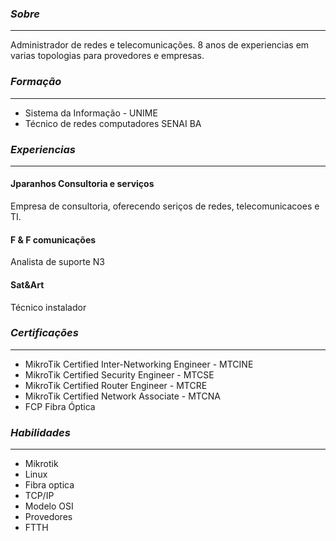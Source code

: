 <i> <b> <h3> Sobre </h3> </b></i> 
 <hr>

Administrador de redes e telecomunicações.  8 anos de experiencias em varias topologias para provedores e empresas.

  
<i> <b> <h3> Formação  </h3> </b></i> 
<hr> 
 
 
<ul>
<li>Sistema da Informação - UNIME </li>
<li>Técnico de redes computadores SENAI BA </li>
</ul>

  
<i> <b> <h3> Experiencias  </h3> </b></i> 
<hr>
 
<h4> Jparanhos Consultoria e serviços </h4>
 Empresa de consultoria, oferecendo seriços de redes, telecomunicacoes e TI. 
 
<h4> F & F comunicações </h4>
Analista de suporte N3

<h4> Sat&Art </h4>
Técnico instalador

  
<i> <b> <h3> Certificações </h3> </b></i> 
<hr>

<ul>
<li>MikroTik Certified Inter-Networking Engineer - MTCINE </li>
<li>MikroTik Certified Security Engineer - MTCSE</li>
<li>MikroTik Certified Router Engineer - MTCRE </li>
<li>MikroTik Certified Network Associate - MTCNA </li>
<li>FCP Fibra Óptica</li>
</ul>


<i> <b> <h3> Habilidades </h3> </b></i>  <hr>

<ul>
<li>Mikrotik </li>
<li>Linux</li>
<li>Fibra optica </li>
<li>TCP/IP </li>
<li>Modelo OSI </li>
<li>Provedores </li>
<li>FTTH </li>
</ul>


